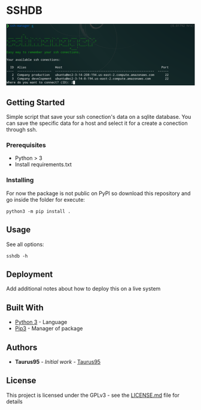 # SSHDB

![Screenshot of the app](https://github.com/Taurus95/ssh-manager/blob/main/resources/screenshot.png?raw=true)

## Getting Started

Simple script that save your ssh conection's data on a sqlite database. You can save the specific data for a host and select it for a create a conection through ssh.

### Prerequisites

- Python > 3
- Install requirements.txt

### Installing

For now the package is not public on PyPI so download this repository and go inside the folder for execute:

```
python3 -m pip install .
```


## Usage

See all options:
```
sshdb -h
```

## Deployment

Add additional notes about how to deploy this on a live system

## Built With

* [Python 3](http://www.dropwizard.io/1.0.2/docs/) - Language
* [Pip3](http://www.dropwizard.io/1.0.2/docs/) - Manager of package

## Authors

* **Taurus95** - *Initial work* - [Taurus95](https://github.com/taurus95)


## License

This project is licensed under the GPLv3 - see the [LICENSE.md](LICENSE.md) file for details
